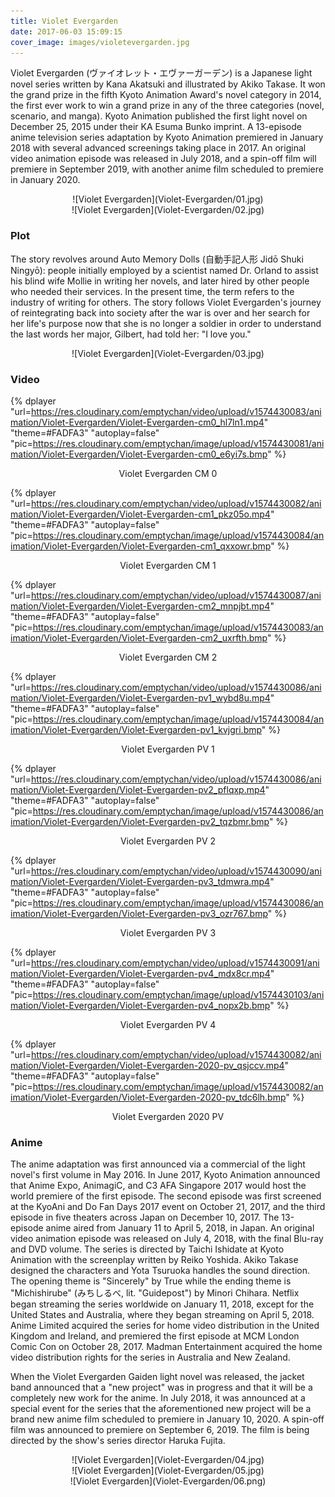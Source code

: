 ```yaml
---
title: Violet Evergarden
date: 2017-06-03 15:09:15
cover_image: images/violetevergarden.jpg
---
```

Violet Evergarden (ヴァイオレット・エヴァーガーデン) is a Japanese light novel series written by Kana Akatsuki and illustrated by Akiko Takase. It won the grand prize in the fifth Kyoto Animation Award's novel category in 2014, the first ever work to win a grand prize in any of the three categories (novel, scenario, and manga). Kyoto Animation published the first light novel on December 25, 2015 under their KA Esuma Bunko imprint.  A 13-episode anime television series adaptation by Kyoto Animation premiered in January 2018 with several advanced screenings taking place in 2017. An original video animation episode was released in July 2018, and a spin-off film will premiere in September 2019, with another anime film scheduled to premiere in January 2020.

<center>![Violet Evergarden](Violet-Evergarden/01.jpg)</center>

<center>![Violet Evergarden](Violet-Evergarden/02.jpg)</center>

### Plot
The story revolves around Auto Memory Dolls (自動手記人形 Jidō Shuki Ningyō): people initially employed by a scientist named Dr. Orland to assist his blind wife Mollie in writing her novels, and later hired by other people who needed their services. In the present time, the term refers to the industry of writing for others. The story follows Violet Evergarden's journey of reintegrating back into society after the war is over and her search for her life's purpose now that she is no longer a soldier in order to understand the last words her major, Gilbert, had told her: "I love you."

<center>![Violet Evergarden](Violet-Evergarden/03.jpg)</center>

### Video
{% dplayer "url=https://res.cloudinary.com/emptychan/video/upload/v1574430083/animation/Violet-Evergarden/Violet-Evergarden-cm0_hl7ln1.mp4"  "theme=#FADFA3" "autoplay=false" "pic=https://res.cloudinary.com/emptychan/image/upload/v1574430081/animation/Violet-Evergarden/Violet-Evergarden-cm0_e6yi7s.bmp" %}
<center>Violet Evergarden CM 0</center>

{% dplayer "url=https://res.cloudinary.com/emptychan/video/upload/v1574430082/animation/Violet-Evergarden/Violet-Evergarden-cm1_pkz05o.mp4"  "theme=#FADFA3" "autoplay=false" "pic=https://res.cloudinary.com/emptychan/image/upload/v1574430084/animation/Violet-Evergarden/Violet-Evergarden-cm1_qxxowr.bmp" %}
<center>Violet Evergarden CM 1</center>

{% dplayer "url=https://res.cloudinary.com/emptychan/video/upload/v1574430087/animation/Violet-Evergarden/Violet-Evergarden-cm2_mnpjbt.mp4"  "theme=#FADFA3" "autoplay=false" "pic=https://res.cloudinary.com/emptychan/image/upload/v1574430083/animation/Violet-Evergarden/Violet-Evergarden-cm2_uxrfth.bmp" %}
<center>Violet Evergarden CM 2</center>

{% dplayer "url=https://res.cloudinary.com/emptychan/video/upload/v1574430086/animation/Violet-Evergarden/Violet-Evergarden-pv1_wybd8u.mp4"  "theme=#FADFA3" "autoplay=false" "pic=https://res.cloudinary.com/emptychan/image/upload/v1574430084/animation/Violet-Evergarden/Violet-Evergarden-pv1_kvjgri.bmp" %}
<center>Violet Evergarden PV 1</center>

{% dplayer "url=https://res.cloudinary.com/emptychan/video/upload/v1574430086/animation/Violet-Evergarden/Violet-Evergarden-pv2_pflqxp.mp4"  "theme=#FADFA3" "autoplay=false" "pic=https://res.cloudinary.com/emptychan/image/upload/v1574430086/animation/Violet-Evergarden/Violet-Evergarden-pv2_tqzbmr.bmp" %}
<center>Violet Evergarden PV 2</center>


{% dplayer "url=https://res.cloudinary.com/emptychan/video/upload/v1574430090/animation/Violet-Evergarden/Violet-Evergarden-pv3_tdmwra.mp4"  "theme=#FADFA3" "autoplay=false" "pic=https://res.cloudinary.com/emptychan/image/upload/v1574430086/animation/Violet-Evergarden/Violet-Evergarden-pv3_ozr767.bmp" %}
<center>Violet Evergarden PV 3</center>

{% dplayer "url=https://res.cloudinary.com/emptychan/video/upload/v1574430091/animation/Violet-Evergarden/Violet-Evergarden-pv4_mdx8cr.mp4"  "theme=#FADFA3" "autoplay=false" "pic=https://res.cloudinary.com/emptychan/image/upload/v1574430103/animation/Violet-Evergarden/Violet-Evergarden-pv4_nopx2b.bmp" %}
<center>Violet Evergarden PV 4</center>

{% dplayer "url=https://res.cloudinary.com/emptychan/video/upload/v1574430082/animation/Violet-Evergarden/Violet-Evergarden-2020-pv_qsjccv.mp4"  "theme=#FADFA3" "autoplay=false" "pic=https://res.cloudinary.com/emptychan/image/upload/v1574430082/animation/Violet-Evergarden/Violet-Evergarden-2020-pv_tdc6lh.bmp" %}
<center>Violet Evergarden 2020 PV</center>

### Anime
The anime adaptation was first announced via a commercial of the light novel's first volume in May 2016. In June 2017, Kyoto Animation announced that Anime Expo, AnimagiC, and C3 AFA Singapore 2017 would host the world premiere of the first episode. The second episode was first screened at the KyoAni and Do Fan Days 2017 event on October 21, 2017, and the third episode in five theaters across Japan on December 10, 2017. The 13-episode anime aired from January 11 to April 5, 2018, in Japan. An original video animation episode was released on July 4, 2018, with the final Blu-ray and DVD volume. The series is directed by Taichi Ishidate at Kyoto Animation with the screenplay written by Reiko Yoshida. Akiko Takase designed the characters and Yota Tsuruoka handles the sound direction. The opening theme is "Sincerely" by True while the ending theme is "Michishirube" (みちしるべ, lit. "Guidepost") by Minori Chihara. Netflix began streaming the series worldwide on January 11, 2018, except for the United States and Australia, where they began streaming on April 5, 2018. Anime Limited acquired the series for home video distribution in the United Kingdom and Ireland, and premiered the first episode at MCM London Comic Con on October 28, 2017. Madman Entertainment acquired the home video distribution rights for the series in Australia and New Zealand.

When the Violet Evergarden Gaiden light novel was released, the jacket band announced that a "new project" was in progress and that it will be a completely new work for the anime. In July 2018, it was announced at a special event for the series that the aforementioned new project will be a brand new anime film scheduled to premiere in January 10, 2020. A spin-off film was announced to premiere on September 6, 2019. The film is being directed by the show's series director Haruka Fujita.

<center>![Violet Evergarden](Violet-Evergarden/04.jpg)</center>

<center>![Violet Evergarden](Violet-Evergarden/05.jpg)</center>

<center>![Violet Evergarden](Violet-Evergarden/06.png)</center>